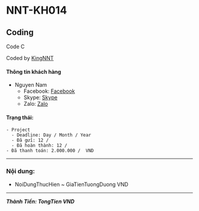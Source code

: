 # NNT-KH014

## Coding

Code C

Coded by [KingNNT](https://www.facebook.com/Kinggg.NNT)

#### Thông tin khách hàng

-   Nguyen Nam
    -   Facebook: [Facebook](https://www.facebook.com/IDFaceBook)
    -   Skype: [Skype](IDSkype)
    -   Zalo: [Zalo](https://zalo.me/IDZalo)

#### Trạng thái:

```
- Project
  - Deadline: Day / Month / Year
  - Đã gửi: 12 /
  - Đã hoàn thành: 12 /
- Đã thanh toán: 2.000.000 /  VND
```

---

### Nội dung:

-   NoiDungThucHien ~ GiaTienTuongDuong VND

---

**_Thành Tiền: TongTien VND_**
